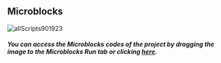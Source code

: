 ## Microblocks
![allScripts901923](https://user-images.githubusercontent.com/112697142/199729252-56e29f7d-e61e-4983-8fe1-c574886fe019.png)


##### You can access the Microblocks codes of the project by dragging the image to the Microblocks Run tab or clicking [here](https://microblocks.fun/run/microblocks.html#scripts=GP%20Scripts%0Adepends%20%27OLED%20Graphics%27%20%27PicoBricks%27%20%27Tone%27%0A%0Ascript%20526%2098%20%7B%0AwhenCondition%20%28start%20%3D%3D%201%29%0AsendBroadcast%20%27change%20word%27%0AresetTimer%0ArepeatUntil%20%28%28timer%29%20%3E%202000%29%20%7B%0A%20%20if%20%28%28pb_light_sensor%29%20%3C%2080%29%20%7B%0A%20%20%20%20gamerReaction%20%3D%200%0A%20%20%7D%20else%20%7B%0A%20%20%20%20gamerReaction%20%3D%201%0A%20%20%7D%0A%7D%0Apb_beep%20100%0Aif%20%28nightorday%20%3D%3D%20gamerReaction%29%20%7B%0A%20%20sendBroadcast%20%27Correct%27%0A%7D%20else%20%7B%0A%20%20sendBroadcast%20%27Wrong%27%0A%7D%0A%7D%0A%0Ascript%20855%20115%20%7B%0AwhenBroadcastReceived%20%27Correct%27%0Ascore%20%2B%3D%2010%0AstopTask%0A%7D%0A%0Ascript%201277%20117%20%7B%0AwhenStarted%0AOLEDInit_I2C%20%27OLED_0.96in%27%20%273C%27%200%20false%0AOLEDclear%0AOLEDwrite%20%27NIGHT%20and%20DAY%27%2010%200%20true%0AOLEDwrite%20%27%3CGAME%3E%27%2040%2020%20true%0AOLEDwrite%20%27Press%20BUTTON%21%27%2020%2040%20false%0AOLEDwrite%20%27to%20START%21%27%2040%2055%20false%0Ascore%20%3D%200%0Astart%20%3D%200%0AwaitUntil%20%28pb_button%29%0Astart%20%3D%201%0A%7D%0A%0Ascript%20860%20233%20%7B%0AwhenBroadcastReceived%20%27Wrong%27%0Astart%20%3D%200%0AOLEDclear%0AOLEDwrite%20%27Game%20Over%27%200%2018%20false%0AOLEDwrite%20%28%27%5Bdata%3Ajoin%5D%27%20%27Your%20Score%3A%27%20score%29%200%2035%20false%0AOLEDwrite%20%27Press%20BUTTON%27%200%2045%20false%0AOLEDwrite%20%27To%20Repeat%21%27%200%2055%20false%0Apb_beep%201000%0Ascore%20%3D%200%0AwaitUntil%20%28pb_button%29%0Astart%20%3D%201%0A%7D%0A%0Ascript%20525%20531%20%7B%0AwhenBroadcastReceived%20%27change%20word%27%0AOLEDclear%0Anightorday%20%3D%20%28random%200%201%29%0Aif%20%28nightorday%20%3D%3D%200%29%20%7B%0A%20%20OLEDwrite%20%27---NIGHT---%27%2020%2030%20true%0A%7D%20else%20%7B%0A%20%20OLEDwrite%20%27---DAY---%27%2025%2030%20false%0A%7D%0AstopTask%0A%7D%0A%0Ascript%20866%20559%20%7B%0AwhenCondition%20%28score%20%3D%3D%20100%29%0Astart%20%3D%200%0AOLEDclear%0AOLEDwrite%20%27Congratulation%27%2010%2018%20false%0AOLEDwrite%20%28%27%5Bdata%3Ajoin%5D%27%20%27Top%20Score%3A%27%20score%29%205%2035%20false%0AOLEDwrite%20%27Press%20BUTTON%27%2020%2045%20false%0AOLEDwrite%20%27To%20Repeat%21%27%2025%2055%20false%0A%27play%20tone%27%20%27C%27%201%20100%0A%27play%20tone%27%20%27E%27%202%20100%0A%27play%20tone%27%20%27D%27%201%20100%0Ascore%20%3D%200%0AwaitUntil%20%28pb_button%29%0Astart%20%3D%201%0A%7D%0A%0A "here").
